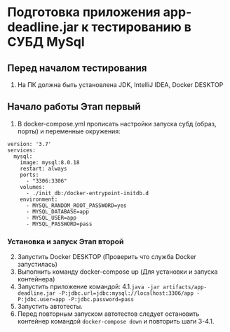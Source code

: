 
# Подготовка приложения app-deadline.jar к тестированию в СУБД MySql

## Перед началом тестирования

1. На ПК должна быть установлена JDK, IntelliJ IDEA, Docker DESKTOP

## Начало работы Этап первый
1. В docker-compose.yml прописать настройки запуска субд (образ, порты) и переменные окружения: 
```
version: '3.7'
services:
  mysql:
    image: mysql:8.0.18
    restart: always
    ports:
      - "3306:3306"
    volumes:
      - ./init_db:/docker-entrypoint-initdb.d
    environment:
      - MYSQL_RANDOM_ROOT_PASSWORD=yes
      - MYSQL_DATABASE=app
      - MYSQL_USER=app
      - MYSQL_PASSWORD=pass
```                                                                                                                                                         
                                                                                                                                                                        
### Установка и запуск Этап второй
2. Запустить Docker DESKTOP (Проверить что служба Docker запустилась)
3. Выполнить команду docker-compose up (Для установки и запуска контейнера)   
4. Запустить приложение командой:
4.1.```java -jar artifacts/app-deadline.jar -P:jdbc.url=jdbc:mysql://localhost:3306/app -P:jdbc.user=app -P:jdbc.password=pass```
5. Запустить автотесты.
6. Перед повторным запуском автотестов следует остановить контейнер командой `docker-compose down` и повторить шаги 3-4.1.
